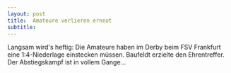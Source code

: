 ```yaml
---
layout: post
title:  Amateure verlieren erneut
subtitle:  
---
```


Langsam wird's heftig: Die Amateure haben im Derby beim FSV Frankfurt eine 1:4-Niederlage einstecken müssen. Baufeldt erzielte den Ehrentreffer. Der Abstiegskampf ist in vollem Gange...


